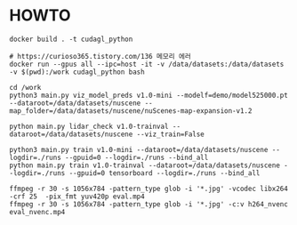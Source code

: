 # HOWTO

    docker build . -t cudagl_python

    # https://curioso365.tistory.com/136 메모리 에러
    docker run --gpus all --ipc=host -it -v /data/datasets:/data/datasets -v $(pwd):/work cudagl_python bash

    cd /work
    python3 main.py viz_model_preds v1.0-mini --modelf=demo/model525000.pt --dataroot=/data/datasets/nuscene --map_folder=/data/datasets/nuscene/nuScenes-map-expansion-v1.2

    python main.py lidar_check v1.0-trainval --dataroot=/data/datasets/nuscene --viz_train=False

    python3 main.py train v1.0-mini --dataroot=/data/datasets/nuscene --logdir=./runs --gpuid=0 --logdir=./runs --bind_all
    python main.py train v1.0-trainval --dataroot=/data/datasets/nuscene --logdir=./runs --gpuid=0 tensorboard --logdir=./runs --bind_all

    ffmpeg -r 30 -s 1056x784 -pattern_type glob -i '*.jpg' -vcodec libx264 -crf 25  -pix_fmt yuv420p eval.mp4
    ffmpeg -r 30 -s 1056x784 -pattern_type glob -i '*.jpg' -c:v h264_nvenc eval_nvenc.mp4

